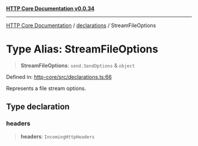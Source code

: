 [**HTTP Core Documentation v0.0.34**](../../README.md)

***

[HTTP Core Documentation](../../modules.md) / [declarations](../README.md) / StreamFileOptions

# Type Alias: StreamFileOptions

> **StreamFileOptions**: `send.SendOptions` & `object`

Defined in: [http-core/src/declarations.ts:66](https://github.com/stonemjs/http-core/blob/8d2f265873c2a6f093cdaa7580ed7328bd078613/src/declarations.ts#L66)

Represents a file stream options.

## Type declaration

### headers

> **headers**: `IncomingHttpHeaders`
